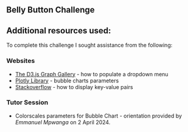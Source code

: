 ## Belly Button Challenge

## Additional resources used:

To complete this challenge I sought assistance from the following:

### Websites

- [The D3.js Graph Gallery](https://d3-graph-gallery.com/graph/line_select.html) - how to populate a dropdown menu
- [Plotly Library](https://plotly.com/javascript/bubble-charts/) - bubble charts parameters
- [Stackoverflow](https://stackoverflow.com/questions/54851645/how-to-display-both-key-and-value-in-object-using-javascript) - how to display key-value pairs

### Tutor Session

- Colorscales parameters for Bubble Chart - orientation provided by _Emmanuel Mpwanga_ on 2 April 2024.
